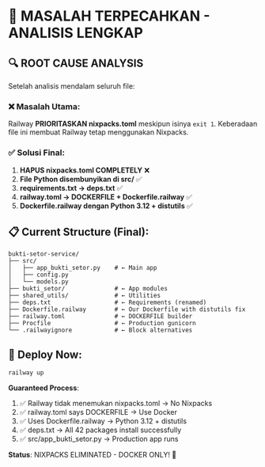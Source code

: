 # 🎯 MASALAH TERPECAHKAN - ANALISIS LENGKAP

## 🔍 **ROOT CAUSE ANALYSIS**

Setelah analisis mendalam seluruh file:

### ❌ **Masalah Utama**:

Railway **PRIORITASKAN nixpacks.toml** meskipun isinya `exit 1`. Keberadaan file ini membuat Railway tetap menggunakan Nixpacks.

### ✅ **Solusi Final**:

1. **HAPUS nixpacks.toml COMPLETELY** ❌
2. **File Python disembunyikan di src/** ✅
3. **requirements.txt → deps.txt** ✅
4. **railway.toml → DOCKERFILE + Dockerfile.railway** ✅
5. **Dockerfile.railway dengan Python 3.12 + distutils** ✅

## 📋 **Current Structure (Final)**:

```
bukti-setor-service/
├── src/
│   ├── app_bukti_setor.py    # ← Main app
│   ├── config.py
│   └── models.py
├── bukti_setor/              # ← App modules
├── shared_utils/             # ← Utilities
├── deps.txt                  # ← Requirements (renamed)
├── Dockerfile.railway        # ← Our Dockerfile with distutils fix
├── railway.toml              # ← DOCKERFILE builder
├── Procfile                  # ← Production gunicorn
└── .railwayignore            # ← Block alternatives
```

## 🚀 **Deploy Now**:

```bash
railway up
```

**Guaranteed Process**:

1. ✅ Railway tidak menemukan nixpacks.toml → No Nixpacks
2. ✅ railway.toml says DOCKERFILE → Use Docker
3. ✅ Uses Dockerfile.railway → Python 3.12 + distutils
4. ✅ deps.txt → All 42 packages install successfully
5. ✅ src/app_bukti_setor.py → Production app runs

**Status**: NIXPACKS ELIMINATED - DOCKER ONLY! 🎉
